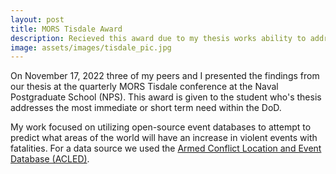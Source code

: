 ```yaml
---
layout: post
title: MORS Tisdale Award
description: Recieved this award due to my thesis works ability to address an immediate or near term need within the Department of Defense. 
image: assets/images/tisdale_pic.jpg
---
```


<p>On November 17, 2022 three of my peers and I presented the findings from our thesis at the quarterly MORS Tisdale conference at the Naval Postgraduate School (NPS). This award is given to the student who's thesis addresses the most immediate or short term need within the DoD. </p>

<p>My work focused on utilizing open-source event databases to attempt to predict what areas of the world will have an increase in violent events with fatalities. For a data source we used the <a href="https://acleddata.com">Armed Conflict Location and Event Database (ACLED)</a>.</p>